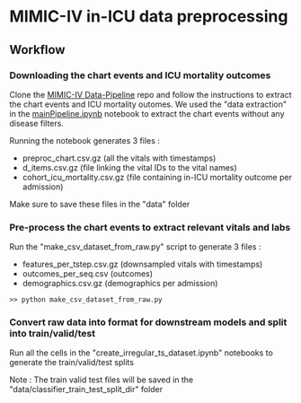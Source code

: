
# MIMIC-IV in-ICU data preprocessing

## Workflow

### Downloading the chart events and ICU mortality outcomes
Clone the [MIMIC-IV Data-Pipeline](https://github.com/healthylaife/mimic-iv-data-pipeline) repo and follow the instructions to extract the chart events and ICU mortality outomes. We used the "data extraction" in the [mainPipeline.ipynb](https://github.com/healthylaife/MIMIC-IV-Data-Pipeline/blob/main/mainPipeline.ipynb) notebook to extract the chart events without any disease filters.

Running the notebook generates 3 files : 

 - preproc_chart.csv.gz (all the vitals with timestamps)
 - d_items.csv.gz (file linking the vital IDs to the vital names)
 - cohort_icu_mortality.csv.gz (file containing in-ICU mortality outcome per admission)

Make sure to save these files in the "data" folder

### Pre-process the chart events to extract relevant vitals and labs
Run the "make_csv_dataset_from_raw.py" script to generate 3 files :

 - features_per_tstep.csv.gz (downsampled vitals with timestamps)
 - outcomes_per_seq.csv (outcomes)
 - demographics.csv.gz (demographics per admission)

`>> python make_csv_dataset_from_raw.py`

### Convert raw data into format for downstream models and split into train/valid/test
Run all the cells in the "create_irregular_ts_dataset.ipynb" notebooks to generate the train/valid/test splits 

Note : The train valid test files will be saved in the "data/classifier_train_test_split_dir" folder


 